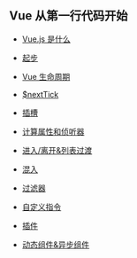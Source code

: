 ## Vue 从第一行代码开始

- [Vue.js 是什么]()

- [起步]()

- [Vue 生命周期](./lifecycle.md)

- [$nextTick](./nextTick.md)

- [插槽](./solt.md)

- [计算属性和侦听器](./compute-watch.md)

- [进入/离开&列表过渡](./transition.md)

- [混入](./mixin.md)

- [过滤器](./filter.md)

- [自定义指令]()

- [插件](./plugin.md)

- [动态组件&异步组件]()
